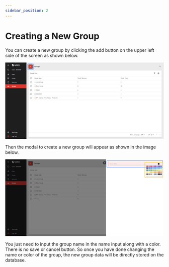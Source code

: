 ```yaml
---
sidebar_position: 2
---
```


# Creating a New Group

You can create a new group by clicking the add button on the upper left side of the screen as shown below.

![](/img/screenshots/website-application-usage/groups/create-group/create-group-1.png)

Then the modal to create a new group will appear as shown in the image below.

![](/img/screenshots/website-application-usage/groups/create-group/create-group-2.png)

You just need to input the group name in the name input along with a color. There is no save or cancel button. So once you have done changing the name or color of the group, the new group data will be directly stored on the database.